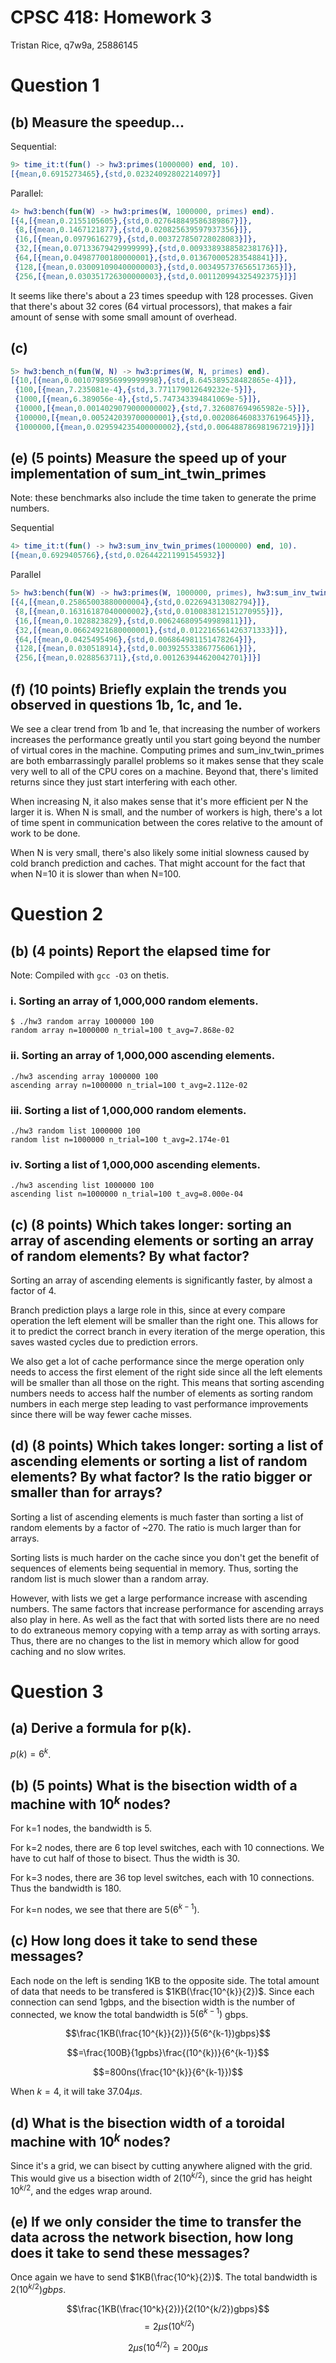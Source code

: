 # CPSC 418: Homework 3

Tristan Rice, q7w9a, 25886145

# Question 1

## (b) Measure the speedup...

Sequential:

```erlang
9> time_it:t(fun() -> hw3:primes(1000000) end, 10).
[{mean,0.6915273465},{std,0.02324092802214097}]
```

Parallel:

```erlang
4> hw3:bench(fun(W) -> hw3:primes(W, 1000000, primes) end).
[{4,[{mean,0.2155105605},{std,0.027648849586389867}]},
 {8,[{mean,0.1467121877},{std,0.020825639597937356}]},
 {16,[{mean,0.0979616279},{std,0.003727850728028083}]},
 {32,[{mean,0.07133679429999999},{std,0.009338938858238176}]},
 {64,[{mean,0.04987700180000001},{std,0.013670005283548841}]},
 {128,[{mean,0.030091090400000003},{std,0.003495737656517365}]},
 {256,[{mean,0.030351726300000003},{std,0.001120994325492375}]}]
```
It seems like there's about a 23 times speedup with 128 processes. Given that
there's about 32 cores (64 virtual processors), that makes a fair amount of
sense with some small amount of overhead.

## (c)

```erlang
5> hw3:bench_n(fun(W, N) -> hw3:primes(W, N, primes) end).
[{10,[{mean,0.0010798956999999998},{std,8.645389528482865e-4}]},
 {100,[{mean,7.235081e-4},{std,3.771179012649232e-5}]},
 {1000,[{mean,6.389056e-4},{std,5.747343394841069e-5}]},
 {10000,[{mean,0.0014029079000000002},{std,7.326087694965982e-5}]},
 {100000,[{mean,0.005242039700000001},{std,0.0020864608337619645}]},
 {1000000,[{mean,0.029594235400000002},{std,0.006488786981967219}]}]
```

## (e) (5 points) Measure the speed up of your implementation of sum_int_twin_primes

Note: these benchmarks also include the time taken to generate the prime numbers.

Sequential

```erlang
4> time_it:t(fun() -> hw3:sum_inv_twin_primes(1000000) end, 10).
[{mean,0.6929405766},{std,0.026442211991545932}]
```

Parallel

```erlang
5> hw3:bench(fun(W) -> hw3:primes(W, 1000000, primes), hw3:sum_inv_twin_primes(W, primes) end).
[{4,[{mean,0.25865003880000004},{std,0.022694313082794}]},
 {8,[{mean,0.16316187040000002},{std,0.010083812151270955}]},
 {16,[{mean,0.1028823829},{std,0.006246809549989811}]},
 {32,[{mean,0.06624921680000001},{std,0.012216561426371333}]},
 {64,[{mean,0.0425495496},{std,0.006864981151478264}]},
 {128,[{mean,0.030518914},{std,0.003925533867756061}]},
 {256,[{mean,0.0288563711},{std,0.001263944620042701}]}]
```

## (f) (10 points) Briefly explain the trends you observed in questions 1b, 1c, and 1e.

We see a clear trend from 1b and 1e, that increasing the number of workers
increases the performance greatly until you start going beyond the number of
virtual cores in the machine. Computing primes and sum_inv_twin_primes are
both embarrassingly parallel problems so it makes sense that they scale very well
to all of the CPU cores on a machine. Beyond that, there's limited returns since
they just start interfering with each other.

When increasing N, it also makes sense that it's more efficient per N the larger
it is. When N is small, and the number of workers is high, there's a lot of time
spent in communication between the cores relative to the amount of work to be
done.

When N is very small, there's also likely some initial slowness caused by cold
branch prediction and caches. That might account for the fact that when N=10 it
is slower than when N=100.

# Question 2

## (b) (4 points) Report the elapsed time for

Note: Compiled with `gcc -O3` on thetis.

### i. Sorting an array of 1,000,000 random elements.

```
$ ./hw3 random array 1000000 100
random array n=1000000 n_trial=100 t_avg=7.868e-02
```

### ii. Sorting an array of 1,000,000 ascending elements.

```
./hw3 ascending array 1000000 100
ascending array n=1000000 n_trial=100 t_avg=2.112e-02
```

### iii. Sorting a list of 1,000,000 random elements.

```
./hw3 random list 1000000 100
random list n=1000000 n_trial=100 t_avg=2.174e-01
```

### iv. Sorting a list of 1,000,000 ascending elements.

```
./hw3 ascending list 1000000 100
ascending list n=1000000 n_trial=100 t_avg=8.000e-04
```

## (c) (8 points) Which takes longer: sorting an array of ascending elements or sorting an array of random elements? By what factor?

Sorting an array of ascending elements is significantly faster, by almost a
factor of 4.

Branch prediction plays a large role in this, since at every compare operation
the left element will be smaller than the right one. This allows for it to
predict the correct branch in every iteration of the merge operation, this saves
wasted cycles due to prediction errors.

We also get a lot of cache performance since the merge operation only needs to
access the first element of the right side since all the left elements will be
smaller than all those on the right. This means that sorting ascending numbers
needs to access half the number of elements as sorting random numbers in each
merge step leading to vast performance improvements since there will be way
fewer cache misses.

## (d) (8 points) Which takes longer: sorting a list of ascending elements or sorting a list of random elements? By what factor? Is the ratio bigger or smaller than for arrays?

Sorting a list of ascending elements is much faster than sorting a list of
random elements by a factor of ~270. The ratio is much larger than for arrays.

Sorting lists is much harder on the cache since you don't get the benefit of
sequences of elements being sequential in memory. Thus, sorting the random list
is much slower than a random array.

However, with lists we get a large performance increase with ascending numbers.
The same factors that increase performance for ascending arrays also play in
here. As well as the fact that with sorted lists there are no need to do
extraneous memory copying with a temp array as with sorting arrays. Thus, there
are no changes to the list in memory which allow for good caching and no slow
writes.


# Question 3

## (a) Derive a formula for p(k).

$p(k) = 6^k$.

## (b) (5 points) What is the bisection width of a machine with $10^k$ nodes?

For k=1 nodes, the bandwidth is 5.

For k=2 nodes, there are 6 top level switches, each with 10 connections. We have
to cut half of those to bisect. Thus the width is 30.

For k=3 nodes, there are 36 top level switches, each with 10 connections.
Thus the bandwidth is 180.

For k=n nodes, we see that there are $5(6^{k-1})$.

## (c) How long does it take to send these messages?

Each node on the left is sending 1KB to the opposite side. The total amount of
data that needs to be transfered is $1KB(\frac{10^{k}}{2})$. Since each
connection can send 1gbps, and the bisection width is the number of connected,
we know the total bandwidth is $5(6^{k-1})$ gbps.

$$\frac{1KB(\frac{10^{k}}{2})}{5(6^{k-1})gbps}$$

$$=\frac{100B}{1gpbs}\frac{(10^{k})}{6^{k-1}}$$

$$=800ns(\frac{10^{k}}{6^{k-1}})$$

When $k=4$, it will take $37.04\mu s$.

## (d) What is the bisection width of a toroidal machine with $10^k$ nodes?

Since it's a grid, we can bisect by cutting anywhere aligned with the grid. This
would give us a bisection width of $2(10^{k/2})$, since the grid has height
$10^{k/2}$, and the edges wrap around.

## (e)  If we only consider the time to transfer the data across the network bisection, how long does it take to send these messages?

Once again we have to send $1KB(\frac{10^k}{2})$.
The total bandwidth is $2(10^{k/2})gbps$.

$$\frac{1KB(\frac{10^k}{2})}{2(10^{k/2})gbps}$$
$$=2\mu s (10^{k/2})$$

$$ 2\mu s (10^{4/2}) = 200 \mu s$$

